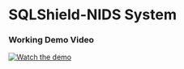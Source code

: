 <h1>SQLShield-NIDS System</h1> 



<h3>Working Demo Video</h3>

[![Watch the demo](https://img.youtube.com/vi/3pptvOQN_vE/0.jpg)](https://www.youtube.com/watch?v=3pptvOQN_vE)



